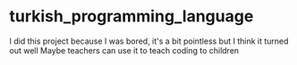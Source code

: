 # turkish_programming_language
I did this project because I was bored, it's a bit pointless but I think it turned out well
Maybe teachers can use it to teach coding to children
